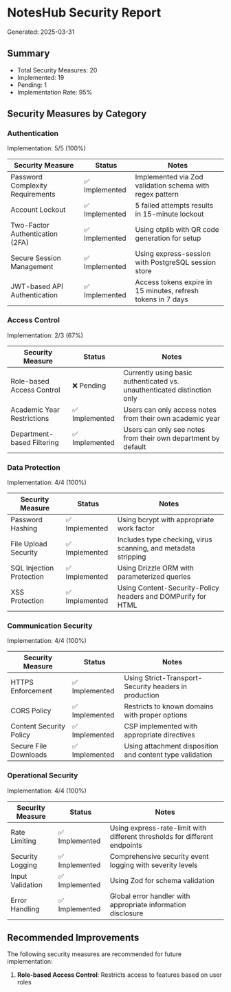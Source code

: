 # NotesHub Security Report
Generated: 2025-03-31

## Summary
- Total Security Measures: 20
- Implemented: 19
- Pending: 1
- Implementation Rate: 95%

## Security Measures by Category

### Authentication
Implementation: 5/5 (100%)

| Security Measure | Status | Notes |
|------------------|--------|-------|
| Password Complexity Requirements | ✅ Implemented | Implemented via Zod validation schema with regex pattern |
| Account Lockout | ✅ Implemented | 5 failed attempts results in 15-minute lockout |
| Two-Factor Authentication (2FA) | ✅ Implemented | Using otplib with QR code generation for setup |
| Secure Session Management | ✅ Implemented | Using express-session with PostgreSQL session store |
| JWT-based API Authentication | ✅ Implemented | Access tokens expire in 15 minutes, refresh tokens in 7 days |


### Access Control
Implementation: 2/3 (67%)

| Security Measure | Status | Notes |
|------------------|--------|-------|
| Role-based Access Control | ❌ Pending | Currently using basic authenticated vs. unauthenticated distinction only |
| Academic Year Restrictions | ✅ Implemented | Users can only access notes from their own academic year |
| Department-based Filtering | ✅ Implemented | Users can only see notes from their own department by default |


### Data Protection
Implementation: 4/4 (100%)

| Security Measure | Status | Notes |
|------------------|--------|-------|
| Password Hashing | ✅ Implemented | Using bcrypt with appropriate work factor |
| File Upload Security | ✅ Implemented | Includes type checking, virus scanning, and metadata stripping |
| SQL Injection Protection | ✅ Implemented | Using Drizzle ORM with parameterized queries |
| XSS Protection | ✅ Implemented | Using Content-Security-Policy headers and DOMPurify for HTML |


### Communication Security
Implementation: 4/4 (100%)

| Security Measure | Status | Notes |
|------------------|--------|-------|
| HTTPS Enforcement | ✅ Implemented | Using Strict-Transport-Security headers in production |
| CORS Policy | ✅ Implemented | Restricts to known domains with proper options |
| Content Security Policy | ✅ Implemented | CSP implemented with appropriate directives |
| Secure File Downloads | ✅ Implemented | Using attachment disposition and content type validation |


### Operational Security
Implementation: 4/4 (100%)

| Security Measure | Status | Notes |
|------------------|--------|-------|
| Rate Limiting | ✅ Implemented | Using express-rate-limit with different thresholds for different endpoints |
| Security Logging | ✅ Implemented | Comprehensive security event logging with severity levels |
| Input Validation | ✅ Implemented | Using Zod for schema validation |
| Error Handling | ✅ Implemented | Global error handler with appropriate information disclosure |


## Recommended Improvements

The following security measures are recommended for future implementation:

1. **Role-based Access Control**: Restricts access to features based on user roles